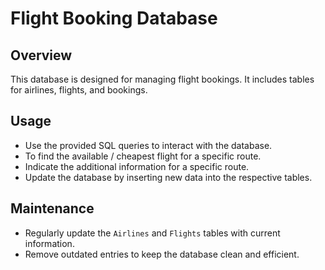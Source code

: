 # Flight Booking Database

## Overview
This database is designed for managing flight bookings. It includes tables for airlines, flights, and bookings.

## Usage
- Use the provided SQL queries to interact with the database.
- To find the available / cheapest flight for a specific route.
- Indicate the additional information for a specific route.
- Update the database by inserting new data into the respective tables.

## Maintenance
- Regularly update the `Airlines` and `Flights` tables with current information.
- Remove outdated entries to keep the database clean and efficient.

